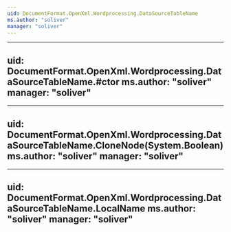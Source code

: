 ```yaml
---
uid: DocumentFormat.OpenXml.Wordprocessing.DataSourceTableName
ms.author: "soliver"
manager: "soliver"
---
```


---
uid: DocumentFormat.OpenXml.Wordprocessing.DataSourceTableName.#ctor
ms.author: "soliver"
manager: "soliver"
---

---
uid: DocumentFormat.OpenXml.Wordprocessing.DataSourceTableName.CloneNode(System.Boolean)
ms.author: "soliver"
manager: "soliver"
---

---
uid: DocumentFormat.OpenXml.Wordprocessing.DataSourceTableName.LocalName
ms.author: "soliver"
manager: "soliver"
---
